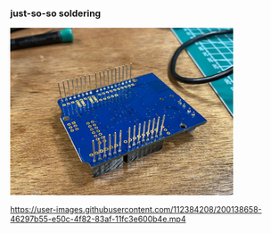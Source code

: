 ### just-so-so soldering
<img src="https://github.com/EadinWang/performing-robots/blob/fa93746134fa86f8bb76998f8c3f7810ea565e4b/November7/soldering_documentation.pic.jpg" alt="soldering" width="400"/>

https://user-images.githubusercontent.com/112384208/200138658-46297b55-e50c-4f82-83af-11fc3e600b4e.mp4
